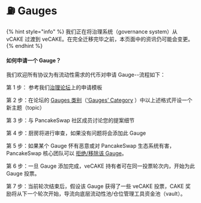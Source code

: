 # ⛽ Gauges

{% hint style="info" %}
我们正在将治理系统（governance system）从 vCAKE 过渡到 veCAKE。在完全迁移完毕之前，本页面中的资讯仍可能会变更。
{% endhint %}

#### 如何申请一个 Gauge？&#x20;

我们欢迎所有协议为有流动性需求的代币对申请 Gauge--流程如下：&#x20;

第 1 步： 参考我们[治理论坛](https://forum.pancakeswap.finance/t/gauges-application-guidelines/46)上的申请模板&#x20;

第 2 步：在论坛的 [Gauges 类别](https://forum.pancakeswap.finance/c/gauges/6)（[‘Gauges’ Category](https://forum.pancakeswap.finance/c/gauges/) ）中以上述格式开设一个新主题（topic）

第 3 步：与 PancakeSwap 社区成员讨论您的提案细节

第 4 步：厨房将进行审查，如果没有问题将会添加此 Gauge

第 5 步：如果某个 Gauge 怀有恶意或对 PancakeSwap 生态系统有害，PancakeSwap 核心团队可以 [拒绝/移除该 Gauge](../../zhi-li-dai-bi-jing-ji/zhi-li-xin.md)。&#x20;

第 6 步：一旦 Gauge 添加完成，veCAKE 持有者可在同一投票轮次内，开始为此 Gauge 投票。&#x20;

第 7 步：当前轮次结束后，假设该 Gauge 获得了一些 veCAKE 投票，CAKE 奖励将从下一个轮次开始，导流向底层流动性池/仓位管理工具资金池（vault）。
